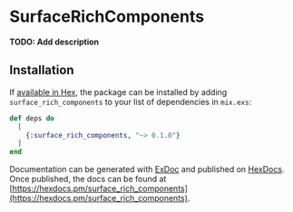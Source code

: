 # SurfaceRichComponents

**TODO: Add description**

## Installation

If [available in Hex](https://hex.pm/docs/publish), the package can be installed
by adding `surface_rich_components` to your list of dependencies in `mix.exs`:

```elixir
def deps do
  [
    {:surface_rich_components, "~> 0.1.0"}
  ]
end
```

Documentation can be generated with [ExDoc](https://github.com/elixir-lang/ex_doc)
and published on [HexDocs](https://hexdocs.pm). Once published, the docs can
be found at [https://hexdocs.pm/surface_rich_components](https://hexdocs.pm/surface_rich_components).

